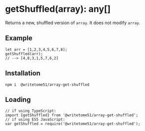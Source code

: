 # getShuffled(array): any[]

Returns a new, shuffled version of `array`.  It does not modify `array`.

## Example
```
let arr = [1,2,3,4,5,6,7,8];
getShuffled(arr);
// --> [4,8,3,1,5,7,6,2]
```

## Installation
`npm i  @writetome51/array-get-shuffled`

## Loading
```
// if using TypeScript:
import {getShuffled} from '@writetome51/array-get-shuffled';
// if using ES5 JavaScript:
var getShuffled = require('@writetome51/array-get-shuffled');
```